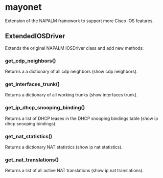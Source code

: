 # mayonet
Extension of the NAPALM framework to support more Cisco IOS features.

## ExtendedIOSDriver
Extends the original NAPALM IOSDriver class and add new methods:

### get_cdp_neighbors()               
Returns a a dictionary of all cdp neighbors (show cdp neighbors).

### get_interfaces_trunk()
Returns a dictionary of all working trunks (show interfaces trunk).

### get_ip_dhcp_snooping_binding()
Returns a list of DHCP leases in the DHCP snooping bindings table (show ip dhcp snooping bindings).

### get_nat_statistics()
Returns a dictionary NAT statistics (show ip nat statistics).

### get_nat_translations()
Returns a list of all active NAT translations (show ip nat translations).

